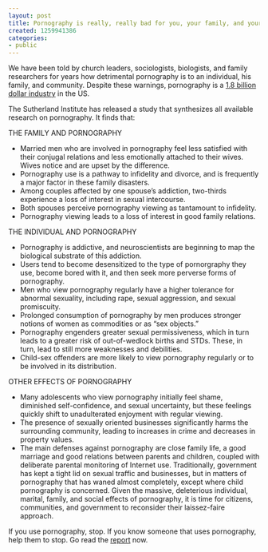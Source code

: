```yaml
---
layout: post
title: Pornography is really, really bad for you, your family, and your community
created: 1259941386
categories:
- public
---
```

We have been told by church leaders, sociologists, biologists, and family researchers for years how detrimental pornography is to an individual, his family, and community.  Despite these warnings, pornography is a <a href="http://www.forbes.com/2001/05/25/0524porn.html">1.8 billion dollar industry</a> in the US.

The Sutherland Institute has released a study that synthesizes all available research on pornography.  It finds that:

THE FAMILY AND PORNOGRAPHY
<ul>
<li>Married men who are involved in pornography feel less satisfied with their conjugal relations and less emotionally attached to their wives. Wives notice and are upset by the difference. </li>
<li>Pornography use is a pathway to infidelity and divorce, and is frequently a major factor in these family disasters. </li>
<li>Among couples affected by one spouse’s addiction, two-thirds experience a loss of interest in sexual intercourse. </li>
<li>Both spouses perceive pornography viewing as tantamount to infidelity. </li>
<li>Pornography viewing leads to a loss of interest in good family relations. </li>
</ul>

THE INDIVIDUAL AND PORNOGRAPHY
<ul>
<li>Pornography is addictive, and neuroscientists are beginning to map the biological substrate of this addiction.  </li>
<li>Users tend to become desensitized to the type of pornorgraphy they use, become bored with it, and then seek more perverse forms of pornography. </li>
<li>Men who view pornography regularly have a higher tolerance for abnormal sexuality, including rape, sexual aggression, and sexual promiscuity. </li>
<li>Prolonged consumption of pornography by men produces stronger notions of women as commodities or as “sex objects.”  </li>
<li>Pornography engenders greater sexual permissiveness, which in turn leads to a greater risk of out-of-wedlock births and STDs. These, in turn, lead to still more weaknesses and debilities. </li>
<li>Child-sex offenders are more likely to view pornography regularly or to be involved in its distribution. </li>
</ul>
 
OTHER EFFECTS OF PORNOGRAPHY
<ul>
<li>Many adolescents who view pornography initially feel shame, diminished self-confidence, and sexual uncertainty, but these feelings quickly shift to unadulterated enjoyment with regular viewing. </li>
<li>The presence of sexually oriented businesses significantly harms the surrounding community, leading to increases in crime and decreases in property values. </li>
<li>The main defenses against pornography are close family life, a good marriage and good relations between parents and children, coupled with deliberate parental monitoring of Internet use.  Traditionally, government has kept a tight lid on sexual traffic and businesses, but in matters of pornography that has waned almost completely, except where child pornography is concerned.  Given the massive, deleterious individual, marital, family, and social effects of pornography, it is time for citizens, communities, and government to reconsider their laissez-faire approach. </li>
</ul>

If you use pornography, stop.  If you know someone that uses pornography, help them to stop.  Go read the <a href="http://sutherlandinstitute.org/newsletter/story.asp?n=154&s=383">report</a> now.

